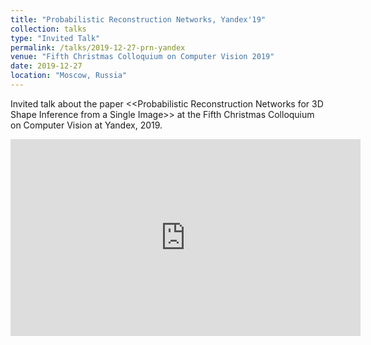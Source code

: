 ```yaml
---
title: "Probabilistic Reconstruction Networks, Yandex'19"
collection: talks
type: "Invited Talk"
permalink: /talks/2019-12-27-prn-yandex
venue: "Fifth Christmas Colloquium on Computer Vision 2019"
date: 2019-12-27
location: "Moscow, Russia"
---
```


Invited talk about the paper <<Probabilistic Reconstruction Networks for 3D Shape Inference from a Single Image>> at the Fifth Christmas Colloquium on Computer Vision at Yandex, 2019.

<iframe width="560" height="315" src="https://www.youtube.com/embed/a8jfVti9vKM?si=UKhpmhezyebte3_p&amp;start=9752" title="YouTube video player" frameborder="0" allow="accelerometer; autoplay; clipboard-write; encrypted-media; gyroscope; picture-in-picture; web-share" referrerpolicy="strict-origin-when-cross-origin" allowfullscreen></iframe>
